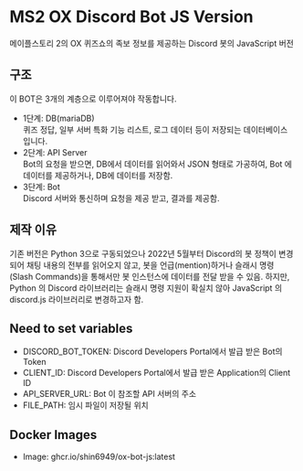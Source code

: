 # MS2 OX Discord Bot JS Version
메이플스토리 2의 OX 퀴즈쇼의 족보 정보를 제공하는 Discord 봇의 JavaScript 버전

## 구조
이 BOT은 3개의 계층으로 이루어져야 작동합니다. 
- 1단계: DB(mariaDB)  
퀴즈 정답, 일부 서버 특화 기능 리스트, 로그 데이터 등이 저장되는 데이터베이스 입니다.
- 2단계: API Server  
Bot의 요청을 받으면, DB에서 데이터를 읽어와서 JSON 형태로 가공하여, Bot 에 데이터를 제공하거나, DB에 데이터를 저장함.
- 3단계: Bot  
Discord 서버와 통신하며 요청을 제공 받고, 결과를 제공함.

## 제작 이유
기존 버전은 Python 3으로 구동되었으나 2022년 5월부터 Discord의 봇 정책이 변경되어 채팅 내용의 전부를 읽어오지 않고, 봇을 언급(mention)하거나 슬래시 명령(Slash Commands)을 통해서만 봇 인스턴스에 데이터를 전달 받을 수 있음. 
하지만, Python 의 Discord 라이브러리는 슬래시 명령 지원이 확실치 않아 JavaScript 의 discord.js 라이브러리로 변경하고자 함.

## Need to set variables
- DISCORD_BOT_TOKEN: Discord Developers Portal에서 발급 받은 Bot의 Token
- CLIENT_ID: Discord Developers Portal에서 발급 받은 Application의 Client ID
- API_SERVER_URL: Bot 이 참조할 API 서버의 주소
- FILE_PATH: 임시 파일이 저장될 위치

## Docker Images
- Image: ghcr.io/shin6949/ox-bot-js:latest